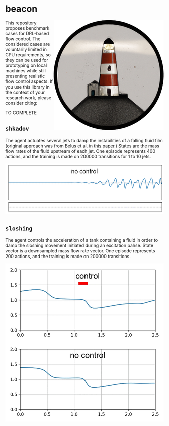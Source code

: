 # beacon

<p align="center">
  <img align="right" width="350" alt="logo" src="beacon/msc/logo.png">
</p>

This repository proposes benchmark cases for DRL-based flow control. The considered cases are voluntarily limited in CPU requirements, so they can be used for prototyping on local machines while still presenting realistic flow control aspects. If you use this library in the context of your research work, please consider citing:

TO COMPLETE

## `shkadov`

The agent actuates several jets to damp the instabilities of a falling fluid film (original approach was from Belus et al. in <a href="https://aip.scitation.org/doi/10.1063/1.5132378">this paper</a>.) States are the mass flow rates of the fluid upstream of each jet. One episode represents 400 actions, and the training is made on 200000 transitions for 1 to 10 jets.

<p align="center">
  <img width="700" alt="" src="beacon/msc/shkadov.gif">
</p>

## `sloshing`

The agent controls the acceleration of a tank containing a fluid in order to damp the sloshing movement initiated during an excitation pahse. State vector is a downsampled mass flow rate vector. One episode represents 200 actions, and the training is made on 200000 transitions.

<p align="center">
  <img width="700" alt="" src="beacon/msc/sloshing.gif">
</p>
